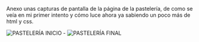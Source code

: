 Anexo unas capturas de pantalla de la página de la pastelería, de como se veía en mi primer intento y cómo luce ahora ya sabiendo un poco más de html y css.


![PASTELERÍA INICIO](https://user-images.githubusercontent.com/99143633/161363112-1fd24e66-de2b-4a78-bd80-63857a62dbee.jpg) -
![PASTELERÍA FINAL](https://user-images.githubusercontent.com/99143633/161363113-c069e671-529f-4f70-89c0-118d1ae2eef5.jpg)
